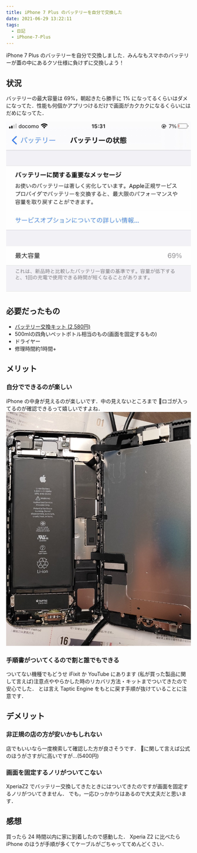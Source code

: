 ```yaml
---
title: iPhone 7 Plus のバッテリーを自分で交換した
date: 2021-06-29 13:22:11
tags: 
  - 日記
  - iPhone-7-Plus
---
```


iPhone 7 Plus のバッテリーを自分で交換しました．みんなもスマホのバッテリーが蓋の中にあるクソ仕様に負けずに交換しよう！

<!-- more -->

## 状況

バッテリーの最大容量は 69%，朝起きたら勝手に 1% になってるくらいはダメになってた．性能も何個かアプリつけるだけで画面がカクカクになるくらいにはだめになってた．

![](/images/replace-iphone7p-battery/1.png)

## 必要だったもの

* [バッテリー交換キット (2,580円)](https://amzn.to/3pwxPby)
* 500mlの四角いペットボトル相当のもの(画面を固定するもの)
* ドライヤー
* 修理時間約1時間+



## メリット

### 自分でできるのが楽しい
iPhone の中身が見えるのが楽しいです．中の見えないところまで 🍎ロゴが入ってるのが確認できるって嬉しいですよね．
![](/images/replace-iphone7p-battery/2.jpg)

### 手順書がついてくるので割と誰でもできる
ついてない機種でもどうせ iFixit か YouTube にあります
(私が買った製品に関して言えば)注意点ややらかした時のリカバリ方法・キットまでついてきたので安心でした．
とは言え Taptic Engine をもとに戻す手順が抜けていることに注意です．


## デメリット
### 非正規の店の方が安いかもしれない
店でもいいなら一度検索して確認した方が良さそうです．
🍎に関して言えば公式のほうがさすがに高いですが...(5400円)

### 画面を固定するノリがついてこない
XperiaZ2 でバッテリー交換してきたときにはついてきたのですが画面を固定するノリがついてきません．
でも，一応ひっかかりはあるので大丈夫だと思います．

## 感想
買ったら 24 時間以内に家に到着したので感動した．
Xperia Z2 に比べたら iPhone のほうが手順が多くてケーブルがごちゃっててめんどくさい．